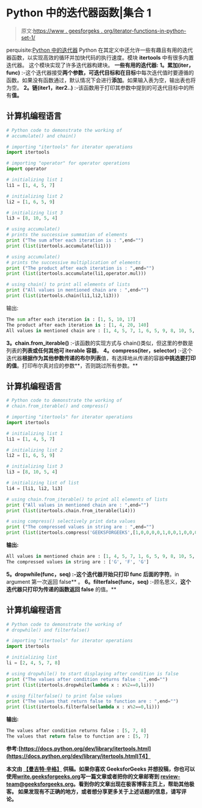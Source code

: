 # Python 中的迭代器函数|集合 1

> 原文:[https://www . geesforgeks . org/iterator-functions-in-python-set-1/](https://www.geeksforgeeks.org/iterator-functions-in-python-set-1/)

perquisite:[Python 中的迭代器](https://www.geeksforgeeks.org/iterators-in-python/)
Python 在其定义中还允许一些有趣且有用的迭代器函数，以实现高效的循环并加快代码的执行速度。模块 **itertools** 中有很多内置迭代器。
这个模块实现了许多迭代器构建块。
**一些有用的迭代器:**
**1。累加(iter，func)** :-这个迭代器接受**两个参数，可迭代目标和在目标**中每次迭代值时要遵循的函数。如果没有函数通过，默认情况下会进行**添加**。如果输入表为空，输出表也将为空。
**2。链(iter1，iter2..)** :-该函数用于打印其参数中提到的可迭代目标中的所有**值。** 

## 计算机编程语言

```py
# Python code to demonstrate the working of
# accumulate() and chain()

# importing "itertools" for iterator operations
import itertools

# importing "operator" for operator operations
import operator

# initializing list 1
li1 = [1, 4, 5, 7]

# initializing list 2
li2 = [1, 6, 5, 9]

# initializing list 3
li3 = [8, 10, 5, 4]

# using accumulate()
# prints the successive summation of elements
print ("The sum after each iteration is : ",end="")
print (list(itertools.accumulate(li1)))

# using accumulate()
# prints the successive multiplication of elements
print ("The product after each iteration is : ",end="")
print (list(itertools.accumulate(li1,operator.mul)))

# using chain() to print all elements of lists
print ("All values in mentioned chain are : ",end="")
print (list(itertools.chain(li1,li2,li3)))
```

输出:

```py
The sum after each iteration is : [1, 5, 10, 17]
The product after each iteration is : [1, 4, 20, 140]
All values in mentioned chain are : [1, 4, 5, 7, 1, 6, 5, 9, 8, 10, 5, 4]
```

**3。chain.from_iterable()** :-该函数的实现方式与 chain()类似，但这里的参数是列表的**列表或任何其他可 iterable 容器**。
**4。compress(iter，selector)** :-这个迭代器**根据作为其他参数传递的布尔列表**值，有选择地从传递的容器**中挑选要打印的值**。打印布尔真对应的参数**，否则跳过所有参数。** 

## **计算机编程语言**

```py
# Python code to demonstrate the working of
# chain.from_iterable() and compress()

# importing "itertools" for iterator operations
import itertools

# initializing list 1
li1 = [1, 4, 5, 7]

# initializing list 2
li2 = [1, 6, 5, 9]

# initializing list 3
li3 = [8, 10, 5, 4]

# initializing list of list
li4 = [li1, li2, li3]

# using chain.from_iterable() to print all elements of lists
print ("All values in mentioned chain are : ",end="")
print (list(itertools.chain.from_iterable(li4)))

# using compress() selectively print data values
print ("The compressed values in string are : ",end="")
print (list(itertools.compress('GEEKSFORGEEKS',[1,0,0,0,0,1,0,0,1,0,0,0,0])))
```

**输出:** 

```py
All values in mentioned chain are : [1, 4, 5, 7, 1, 6, 5, 9, 8, 10, 5, 4]
The compressed values in string are : ['G', 'F', 'G']
```

****5。dropwhile(func，seq)** :-这个迭代器开始只打印 func 后面的字符**。in argument 第一次返回 false** 。
**6。filterfalse(func，seq)** :-顾名思义，**这个迭代器只打印为传递的函数返回 false** 的值。** 

## **计算机编程语言**

```py
# Python code to demonstrate the working of
# dropwhile() and filterfalse()

# importing "itertools" for iterator operations
import itertools

# initializing list
li = [2, 4, 5, 7, 8]

# using dropwhile() to start displaying after condition is false
print ("The values after condition returns false : ",end="")
print (list(itertools.dropwhile(lambda x : x%2==0,li)))

# using filterfalse() to print false values
print ("The values that return false to function are : ",end="")
print (list(itertools.filterfalse(lambda x : x%2==0,li)))
```

**输出:** 

```py
The values after condition returns false : [5, 7, 8]
The values that return false to function are : [5, 7]
```

****参考**:[https://docs.python.org/dev/library/itertools.html](https://docs.python.org/dev/library/itertools.html)T4】**

**本文由 [**【曼吉特·辛格】**](https://auth.geeksforgeeks.org/profile.php?user=manjeet_04&list=practice) 供稿。如果你喜欢 GeeksforGeeks 并想投稿，你也可以使用[write.geeksforgeeks.org](https://write.geeksforgeeks.org)写一篇文章或者把你的文章邮寄到 review-team@geeksforgeeks.org。看到你的文章出现在极客博客主页上，帮助其他极客。
如果发现有不正确的地方，或者想分享更多关于上述话题的信息，请写评论。**